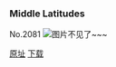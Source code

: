 ### Middle Latitudes
No.2081
![图片不见了~~~](https://imgs.xkcd.com/comics/middle_latitudes.png)

[原址](https://xkcd.com//2081) [下载](https://imgs.xkcd.com/comics/middle_latitudes.png)

